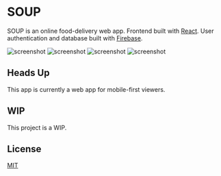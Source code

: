 # SOUP

SOUP is an online food-delivery web app. Frontend built with [React](https://reactjs.org/). User authentication and database built with [Firebase](https://firebase.google.com/).

![screenshot](./screen1.png)
![screenshot](./screen2.png)
![screenshot](./screen3.png)
![screenshot](./screen4.png)

## Heads Up

This app is currently a web app for mobile-first viewers.

## WIP

This project is a WIP.

## License

[MIT](https://choosealicense.com/licenses/mit/)
